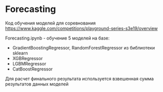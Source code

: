 # Forecasting

Код обучения моделей для соревнования https://www.kaggle.com/competitions/playground-series-s3e19/overview

Forecasting.ipynb - обучение 5 моделей на базе:
- GradientBoostingRegressor, RandomForestRegressor из библиотеки sklearn
- XGBRegressor
- LGBMRegressor
- CatBoostRegressor
  
Для расчет финального результата используется взвешенная сумма результатов данных моделей
